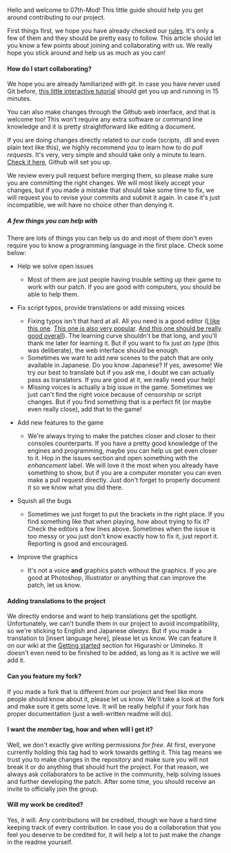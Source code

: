 Hello and welcome to 07th-Mod! This little guide should help you get around contributing to our project.

First things first, we hope you have already checked our [rules](https://github.com/07th-mod/guide/wiki/Rules). It's only a few of them and they should be pretty easy to follow.
This article should let you know a few points about joining and collaborating with us. We really hope you stick around and help us as much as you can!

#### How do I start collaborating?
We hope you are already familiarized with *git*. In case you have never used Git before, [this little interactive tutorial](https://try.github.io/levels/1/challenges/1) should get you up and running in 15 minutes.

You can also make changes through the Github web interface, and that is welcome too! This won't require any extra software or command line knowledge and it is pretty straightforward like editing a document.

If you are doing changes directly related to our code (scripts, .dll and even plain text like this), we highly recommend you to learn how to do *pull requests*. It's very, very simple and should take only a minute to learn. [Check it here](https://help.github.com/articles/creating-a-pull-request/), Github will set you up.

We review every pull request before merging them, so please make sure you are committing the right changes. We will most likely accept your changes, but if you made a mistake that should take some time to fix, we will request you to revise your commits and submit it again. In case it's just incompatible, we will have no choice other than denying it.

##### A few things you can help with
There are lots of things you can help us do and most of them don't even require you to know a programming language in the first place. Check some below:

* Help we solve open issues
    * Most of them are just people having trouble setting up their game to work with our patch. If you are good with computers, you should be able to help them.


* Fix script typos, provide translations or add missing voices
    * Fixing typos isn't that hard at all. All you need is a good editor ([I like this one](https://code.visualstudio.com/). [This one is also very popular](https://www.sublimetext.com/). [And this one should be really good overall](https://atom.io/)). The learning curve shouldn't be that long, and you'll thank me later for learning it. But if you want to fix just *an type* (this was deliberate), the web interface should be enough.
    * Sometimes we want to add new scenes to the patch that are only available in Japanese. Do you know Japanese? If yes, awesome! We try our best to translate but if you ask me, I doubt we can actually pass as translators. If you are good at it, we really need your help!
    * Missing voices is actually a big issue in the game. Sometimes we just can't find the right voice because of censorship or script changes. But if you find something that is a perfect fit (or maybe even really close), add that to the game!


* Add new features to the game
    * We're always trying to make the patches closer and closer to their consoles counterparts. If you have a pretty good knowledge of the engines and programming, maybe you can help us get even closer to it. Hop in the issues section and open something with the *enhancement* label. We will love it the most when you already have something to show, but if you are a computer monster you can even make a pull request directly. Just don't forget to properly document it so we know what you did there.


* Squish all the bugs
    * Sometimes we just forget to put the brackets in the right place. If you find something like that when playing, how about trying to fix it? Check the editors a few lines above. Sometimes when the issue is too messy or you just don't know exactly how to fix it, just report it. Reporting is good and encouraged.


* Improve the graphics
    * It's not a voice **and** graphics patch without the graphics. If you are good at Photoshop, Illustrator or anything that can improve the patch, let us know.

#### Adding translations to the project
We directly endorse and want to help translations get the spotlight. Unfortunately, we can't bundle them in our project to avoid incompatibility, so we're sticking to English and Japanese *always*. But if you made a translation to [insert language here], please let us know. We can feature it on our wiki at the [Getting started](https://github.com/07th-mod/guide/wiki/Higurashi-Getting-started) section for Higurashi or Umineko. It doesn't even need to be finished to be added, as long as it is active we will add it.

#### Can you feature my fork?
If you made a fork that is different from our project and feel like more people should know about it, please let us know. We'll take a look at the fork and make sure it gets some love. It will be really helpful if your fork has proper documentation (just a well-written readme will do).

#### I want the *member* tag, how and when will I get it?
Well, we don't exactly give writing permissions *for free*. At first, everyone currently holding this tag had to work towards getting it. This tag means we trust you to make changes in the repository and make sure you will not break it or do anything that should hurt the project. For that reason, we always ask collaborators to be active in the community, help solving issues and further developing the patch. After some time, you should receive an invite to officially join the group.

#### Will my work be credited?
Yes, it will. Any contributions will be credited, though we have a hard time keeping track of every contribution. In case you do a collaboration that you feel you deserve to be credited for, it will help a lot to just make the change in the readme yourself. 